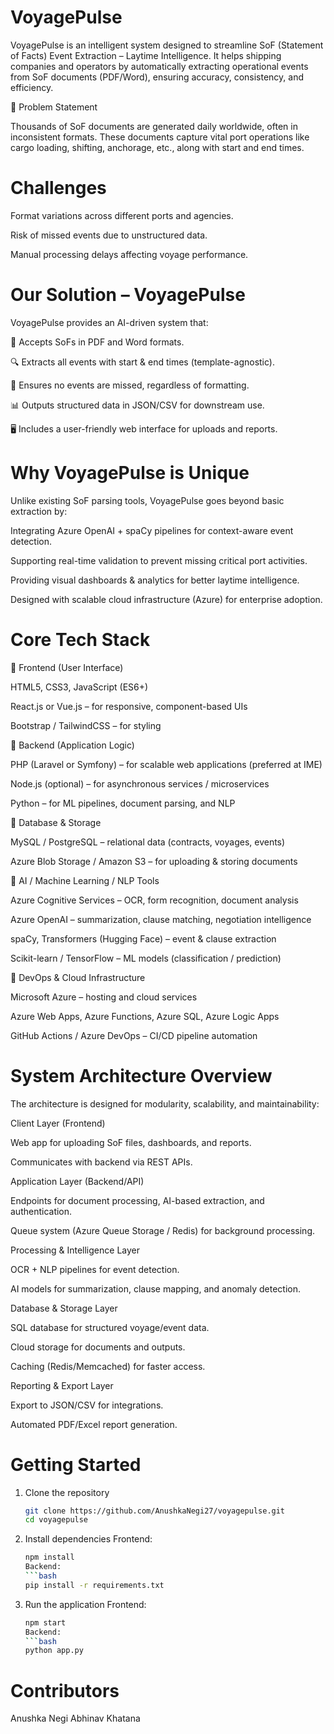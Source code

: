 # VoyagePulse

VoyagePulse is an intelligent system designed to streamline SoF (Statement of Facts) Event Extraction – Laytime Intelligence.
It helps shipping companies and operators by automatically extracting operational events from SoF documents (PDF/Word), ensuring accuracy, consistency, and efficiency.

🚢 Problem Statement

Thousands of SoF documents are generated daily worldwide, often in inconsistent formats.
These documents capture vital port operations like cargo loading, shifting, anchorage, etc., along with start and end times.

# Challenges

Format variations across different ports and agencies.

Risk of missed events due to unstructured data.

Manual processing delays affecting voyage performance.

# Our Solution – VoyagePulse

VoyagePulse provides an AI-driven system that:

📂 Accepts SoFs in PDF and Word formats.

🔍 Extracts all events with start & end times (template-agnostic).

🛑 Ensures no events are missed, regardless of formatting.

📊 Outputs structured data in JSON/CSV for downstream use.

🖥️ Includes a user-friendly web interface for uploads and reports.

# Why VoyagePulse is Unique

Unlike existing SoF parsing tools, VoyagePulse goes beyond basic extraction by:

Integrating Azure OpenAI + spaCy pipelines for context-aware event detection.

Supporting real-time validation to prevent missing critical port activities.

Providing visual dashboards & analytics for better laytime intelligence.

Designed with scalable cloud infrastructure (Azure) for enterprise adoption.

# Core Tech Stack

🔹 Frontend (User Interface)

HTML5, CSS3, JavaScript (ES6+)

React.js or Vue.js – for responsive, component-based UIs

Bootstrap / TailwindCSS – for styling

🔹 Backend (Application Logic)

PHP (Laravel or Symfony) – for scalable web applications (preferred at IME)

Node.js (optional) – for asynchronous services / microservices

Python – for ML pipelines, document parsing, and NLP

🔹 Database & Storage

MySQL / PostgreSQL – relational data (contracts, voyages, events)

Azure Blob Storage / Amazon S3 – for uploading & storing documents

🔹 AI / Machine Learning / NLP Tools

Azure Cognitive Services – OCR, form recognition, document analysis

Azure OpenAI – summarization, clause matching, negotiation intelligence

spaCy, Transformers (Hugging Face) – event & clause extraction

Scikit-learn / TensorFlow – ML models (classification / prediction)

🔹 DevOps & Cloud Infrastructure

Microsoft Azure – hosting and cloud services

Azure Web Apps, Azure Functions, Azure SQL, Azure Logic Apps

GitHub Actions / Azure DevOps – CI/CD pipeline automation

# System Architecture Overview

The architecture is designed for modularity, scalability, and maintainability:

Client Layer (Frontend)

Web app for uploading SoF files, dashboards, and reports.

Communicates with backend via REST APIs.

Application Layer (Backend/API)

Endpoints for document processing, AI-based extraction, and authentication.

Queue system (Azure Queue Storage / Redis) for background processing.

Processing & Intelligence Layer

OCR + NLP pipelines for event detection.

AI models for summarization, clause mapping, and anomaly detection.

Database & Storage Layer

SQL database for structured voyage/event data.

Cloud storage for documents and outputs.

Caching (Redis/Memcached) for faster access.

Reporting & Export Layer

Export to JSON/CSV for integrations.

Automated PDF/Excel report generation.

# Getting Started

1. Clone the repository
   ```bash
   git clone https://github.com/AnushkaNegi27/voyagepulse.git
   cd voyagepulse
   
2. Install dependencies
   Frontend:
   ```bash
   npm install
   Backend:
   ```bash
   pip install -r requirements.txt
   
3. Run the application
   Frontend:
   ```bash
   npm start
   Backend:
   ```bash
   python app.py

# Contributors

Anushka Negi
Abhinav Khatana
